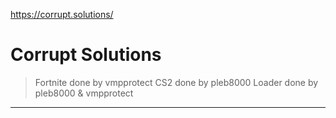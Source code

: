 https://corrupt.solutions/

# Corrupt Solutions

> Fortnite done by vmpprotect
> CS2 done by pleb8000
> Loader done by pleb8000 & vmpprotect

** **
